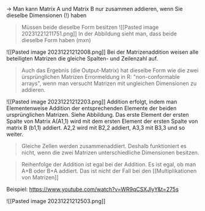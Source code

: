 
-> Man kann Matrix A und Matrix B nur zusammen addieren, wenn Sie dieselbe Dimensionen (!) haben
> Müssen beide dieselbe Form besitzen
> ![[Pasted image 20231221211751.png]]
> In der Abbildung sieht man, dass beide dieselbe Form haben (mxn)

![[Pasted image 20231221212008.png]]
Bei der Matrizenaddition weisen alle beteiligten Matrizen die gleiche Spalten- und Zeilenzahl auf.
> Auch das Ergebnis (die Output-Matrix) hat dieselbe Form wie die zwei ürsprünglichen Matrizen
Errormeldung in R: "non-conformable arrays", wenn man versucht Matrizen mit ungleichen Dimensionen zu addieren.

![[Pasted image 20231221212203.png]]
Addition erfolgt, indem man Elementenweise Addition der entsprechenden Elemente der beiden ursprünglichen Matrizen. Siehe Abbildung.
Das erste Element der ersten Spalte von Matrix A(A1,1) wird mit dem ersten Element der ersten Spalte von matrix B (b1,1) addiert. A2,2 wird mit B2,2 addiert, A3,3 mit B3,3 und so weiter.
> Gleiche Zellen werden zusammenaddiert. Deshalb funktioniert es nicht, wenn die zwei Matrizen unterschiedliche Dimensionen besitzen.

> Reihenfolge der Addition ist egal bei der Addition. Es ist egal, ob man A+B oder B+A addiert.
>  Das ist nicht der Fall bei den [[Multiplikationen von Matrizen]]


Beispiel: https://www.youtube.com/watch?v=WR9qCSXJlyY&t=275s

![[Pasted image 20231221212503.png]]
